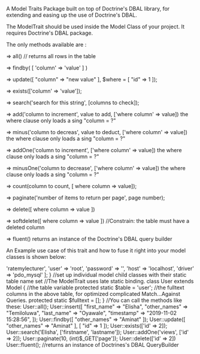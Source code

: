 A Model Traits Package built on top of Doctrine's DBAL library, for extending and easing up the use of Doctrine's DBAL.

The ModelTrait should be used inside the Model Class of your project. It requires Doctrine's DBAL package.

The only methods available are :

=> all() // returns all rows in the table 

=> findby( [ 'column' => 'value' ] )

=> update([ "column" => "new value" ], $where = [ "id" => 1 ]);

=> exists(['column' => 'value']);

=> search('search for this string', [columns to check]);

=> add('column to increment', value to add, ['where column' => value]) the where clause only loads a sing "column = ?"

=> minus('column to decreas', value to deduct, ['where column' => value]) the where clause only loads a sing "column = ?"

=> addOne('column to increment', ['where column' => value]) the where clause only loads a sing "column = ?"

=> minusOne('column to decrease', ['where column' => value]) the where clause only loads a sing "column = ?"

=> count(column to count,  [ where column => value]);

=> paginate('number of items to return per page', page number); 

=> delete([ where column => value ])

=> softdelete([ where column => value ]) //Constrain: the table must have a deleted column 

=> fluent() returns an instance of the Doctrine's DBAL query builder


An Example use case of this trait and how to fuse it right into your model classes is shown below:

<?php

//import the library into your model class namespace
use Seven\Model\ModelTrait;


//setup your model class and the variables (with these names) necessary for the trait

class Model
{
	use ModelTrait;

	/**
	* This variable is extremely essential to the proper functioning of the trait due to the underlying Doctrine DBAL package  
	*/
	protected static $config = [
		'dbname' => 'ratemylecturer',
		'user' => 'root',
		'password' => '',
		'host' => 'localhost',
	    'driver' => 'pdo_mysql'
	];

}

//set up individual model child classes with their static table name set
//The ModelTrait uses late static binding.

class User extends Model
{
	//the table variable
	protected static $table = 'user';

	//the fulltext columns in the above table, for optimized complicated Match...Against Queries.
	protected static $fulltext = [];
}


//You can call the methods like these:

User::all();

User::insert([
	"first_name" => "Elisha", "other_names" => "Temiloluwa", "last_name" => "Oyawale", "timestamp" => "2019-11-02 15:28:56",
]);

User::findby([ "other_names" => "Aminat" ]);

User::update([ "other_names" => "Aminat" ], [ "id" => 1 ]);

User::exists(['id' => 2]);

User::search('Elisha', ['firstname', 'lastname']);

User::addOne('views', ['id' => 2]);

User::paginate(10, (int)$_GET['page']);

User::delete(['id' => 2])

User::fluent(); //returns an instance of Doctrines's DBAL QueryBuilder